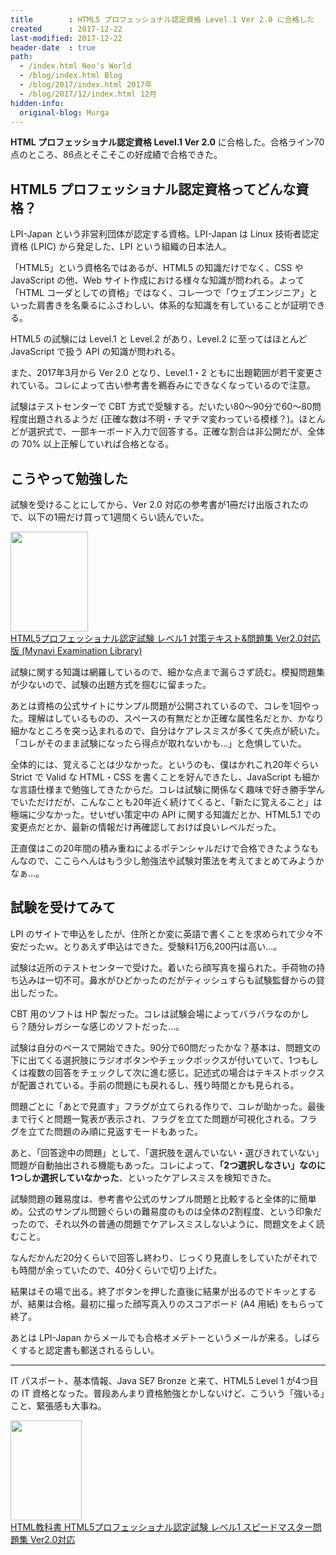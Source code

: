 ```yaml
---
title        : HTML5 プロフェッショナル認定資格 Level.1 Ver 2.0 に合格した
created      : 2017-12-22
last-modified: 2017-12-22
header-date  : true
path:
  - /index.html Neo's World
  - /blog/index.html Blog
  - /blog/2017/index.html 2017年
  - /blog/2017/12/index.html 12月
hidden-info:
  original-blog: Murga
---
```


**HTML プロフェッショナル認定資格 Level.1 Ver 2.0** に合格した。合格ライン70点のところ、86点とそこそこの好成績で合格できた。

## HTML5 プロフェッショナル認定資格ってどんな資格？

LPI-Japan という非営利団体が認定する資格。LPI-Japan は Linux 技術者認定資格 (LPIC) から発足した、LPI という組織の日本法人。

「HTML5」という資格名ではあるが、HTML5 の知識だけでなく、CSS や JavaScript の他、Web サイト作成における様々な知識が問われる。よって「HTML コーダとしての資格」ではなく、コレ一つで「ウェブエンジニア」といった肩書きを名乗るにふさわしい、体系的な知識を有していることが証明できる。

HTML5 の試験には Level.1 と Level.2 があり、Level.2 に至ってはほとんど JavaScript で扱う API の知識が問われる。

また、2017年3月から Ver 2.0 となり、Level.1・2 ともに出題範囲が若干変更されている。コレによって古い参考書を鵜呑みにできなくなっているので注意。

試験はテストセンターで CBT 方式で受験する。だいたい80〜90分で60〜80問程度出題されるようだ (正確な数は不明・チマチマ変わっている模様？)。ほとんどが選択式で、一部キーボード入力で回答する。正確な割合は非公開だが、全体の 70% 以上正解していれば合格となる。

## こうやって勉強した

試験を受けることにしてから、Ver 2.0 対応の参考書が1冊だけ出版されたので、以下の1冊だけ買って1週間くらい読んでいた。

<div class="ad-amazon">
  <div class="ad-amazon-image">
    <a href="https://www.amazon.co.jp/dp/4839962677?tag=neos21-22&amp;linkCode=osi&amp;th=1&amp;psc=1">
      <img src="https://m.media-amazon.com/images/I/51enLiEOnXL._SL160_.jpg" width="124" height="160">
    </a>
  </div>
  <div class="ad-amazon-info">
    <div class="ad-amazon-title">
      <a href="https://www.amazon.co.jp/dp/4839962677?tag=neos21-22&amp;linkCode=osi&amp;th=1&amp;psc=1">HTML5プロフェッショナル認定試験 レベル1 対策テキスト&amp;問題集 Ver2.0対応版 (Mynavi Examination Library)</a>
    </div>
  </div>
</div>

試験に関する知識は網羅しているので、細かな点まで漏らさず読む。模擬問題集が少ないので、試験の出題方式を掴むに留まった。

あとは資格の公式サイトにサンプル問題が公開されているので、コレを1回やった。理解はしているものの、スペースの有無だとか正確な属性名だとか、かなり細かなところを突っ込まれるので、自分はケアレスミスが多くて失点が続いた。「コレがそのまま試験になったら得点が取れないかも…」と危惧していた。

全体的には、覚えることは少なかった。というのも、僕はかれこれ20年ぐらい Strict で Valid な HTML・CSS を書くことを好んできたし、JavaScript も細かな言語仕様まで勉強してきたからだ。コレは試験に関係なく趣味で好き勝手学んでいただけだが、こんなことも20年近く続けてくると、「新たに覚えること」は極端に少なかった。せいぜい策定中の API に関する知識だとか、HTML5.1 での変更点だとか、最新の情報だけ再確認しておけば良いレベルだった。

正直僕はこの20年間の積み重ねによるポテンシャルだけで合格できたようなもんなので、ここらへんはもう少し勉強法や試験対策法を考えてまとめてみようかなぁ…。

## 試験を受けてみて

LPI のサイトで申込をしたが、住所とか変に英語で書くことを求められて少々不安だったｗ。とりあえず申込はできた。受験料1万6,200円は高い…。

試験は近所のテストセンターで受けた。着いたら顔写真を撮られた。手荷物の持ち込みは一切不可。鼻水がひどかったのだがティッシュすらも試験監督からの貸出しだった。

CBT 用のソフトは HP 製だった。コレは試験会場によってバラバラなのかしら？随分レガシーな感じのソフトだった…。

試験は自分のペースで開始できた。90分で60問だったかな？基本は、問題文の下に出てくる選択肢にラジオボタンやチェックボックスが付いていて、1つもしくは複数の回答をチェックして次に進む感じ。記述式の場合はテキストボックスが配置されている。手前の問題にも戻れるし、残り時間とかも見られる。

問題ごとに「あとで見直す」フラグが立てられる作りで、コレが助かった。最後まで行くと問題一覧表が表示され、フラグを立てた問題が可視化される。フラグを立てた問題のみ順に見返すモードもあった。

あと、「回答途中の問題」として、「選択肢を選んでいない・選びきれていない」問題が自動抽出される機能もあった。コレによって、**「2つ選択しなさい」なのに1つしか選択していなかった**、といったケアレスミスを検知できた。

試験問題の難易度は、参考書や公式のサンプル問題と比較すると全体的に簡単め。公式のサンプル問題ぐらいの難易度のものは全体の2割程度、という印象だったので、それ以外の普通の問題でケアレスミスしないように、問題文をよく読むこと。

なんだかんだ20分くらいで回答し終わり、じっくり見直しをしていたがそれでも時間が余っていたので、40分くらいで切り上げた。

結果はその場で出る。終了ボタンを押した直後に結果が出るのでドキッとするが、結果は合格。最初に撮った顔写真入りのスコアボード (A4 用紙) をもらって終了。

あとは LPI-Japan からメールでも合格オメデトーというメールが来る。しばらくすると認定書も郵送されるらしい。

-----

IT パスポート、基本情報、Java SE7 Bronze と来て、HTML5 Level 1 が4つ目の IT 資格となった。普段あんまり資格勉強とかしないけど、こういう「強いる」こと、緊張感も大事ね。

<div class="ad-amazon">
  <div class="ad-amazon-image">
    <a href="https://www.amazon.co.jp/dp/479815461X?tag=neos21-22&amp;linkCode=osi&amp;th=1&amp;psc=1">
      <img src="https://m.media-amazon.com/images/I/51OxTupmsDL._SL160_.jpg" width="114" height="160">
    </a>
  </div>
  <div class="ad-amazon-info">
    <div class="ad-amazon-title">
      <a href="https://www.amazon.co.jp/dp/479815461X?tag=neos21-22&amp;linkCode=osi&amp;th=1&amp;psc=1">HTML教科書 HTML5プロフェッショナル認定試験 レベル1 スピードマスター問題集 Ver2.0対応</a>
    </div>
  </div>
</div>
